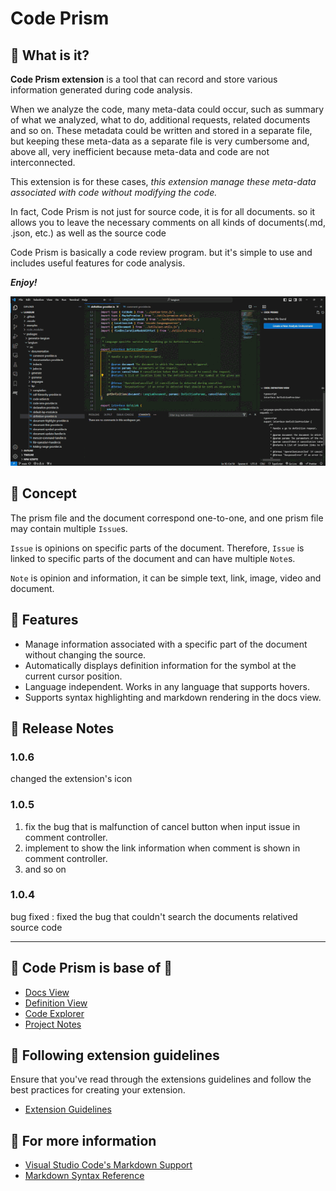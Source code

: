 # Code Prism

## 🔗 What is it?

**Code Prism extension** is a tool that can record and store various information generated during code analysis.

When we analyze the code, many meta-data could occur, such as summary of what we analyzed, what to do, additional requests, related documents and so on. These metadata could be written and stored in a separate file, but keeping these meta-data as a separate file is very cumbersome and, above all, very inefficient because meta-data and code are not interconnected.

This extension is for these cases, _this extension manage these meta-data associated with code without modifying the code._

In fact, Code Prism is not just for source code, it is for all documents. so it allows you to leave the necessary comments on all kinds of documents(.md, .json, etc.) as well as the source code

Code Prism is basically a code review program. but it's simple to use and includes useful features for code analysis.

**_Enjoy!_**

![demo](./assets/code-prism-demo.gif)

## 🔗 Concept

The prism file and the document correspond one-to-one, and one prism file may contain multiple `Issue`s.

`Issue` is opinions on specific parts of the document. Therefore, `Issue` is linked to specific parts of the document and can have multiple `Note`s.

`Note` is opinion and information, it can be simple text, link, image, video and document.

## 🔗 Features

- Manage information associated with a specific part of the document without changing the source.
- Automatically displays definition information for the symbol at the current cursor position.
- Language independent. Works in any language that supports hovers.
- Supports syntax highlighting and markdown rendering in the docs view.

## 🔗 Release Notes

### 1.0.6

changed the extension's icon

### 1.0.5

1. fix the bug that is malfunction of cancel button when input issue in comment controller.
2. implement to show the link information when comment is shown in comment controller.
3. and so on

### 1.0.4

bug fixed : fixed the bug that couldn't search the documents relatived source code

---

## 💚 Code Prism is base of 💚

- [Docs View](https://marketplace.visualstudio.com/items?itemName=bierner.docs-view)
- [Definition View](https://marketplace.visualstudio.com/items?itemName=stevepryde.definition-view)
- [Code Explorer](https://marketplace.visualstudio.com/items?itemName=tianjianchn.code-explorer)
- [Project Notes](https://marketplace.visualstudio.com/items?itemName=willasm.pnotes)

## 🔗 Following extension guidelines

Ensure that you've read through the extensions guidelines and follow the best practices for creating your extension.

- [Extension Guidelines](https://code.visualstudio.com/api/references/extension-guidelines)

## 🔗 For more information

- [Visual Studio Code's Markdown Support](http://code.visualstudio.com/docs/languages/markdown)
- [Markdown Syntax Reference](https://help.github.com/articles/markdown-basics/)
